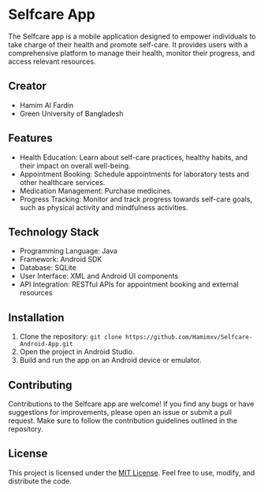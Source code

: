 # Selfcare App

The Selfcare app is a mobile application designed to empower individuals to take charge of their health and promote self-care. It provides users with a comprehensive platform to manage their health, monitor their progress, and access relevant resources.

## Creator
- Hamim Al Fardin
- Green University of Bangladesh

## Features

- Health Education: Learn about self-care practices, healthy habits, and their impact on overall well-being.
- Appointment Booking: Schedule appointments for laboratory tests and other healthcare services.
- Medication Management: Purchase medicines.
- Progress Tracking: Monitor and track progress towards self-care goals, such as physical activity and mindfulness activities.

## Technology Stack

- Programming Language: Java
- Framework: Android SDK
- Database: SQLite
- User Interface: XML and Android UI components
- API Integration: RESTful APIs for appointment booking and external resources

## Installation

1. Clone the repository: `git clone https://github.com/Hamimxv/Selfcare-Android-App.git`
2. Open the project in Android Studio.
3. Build and run the app on an Android device or emulator.

## Contributing

Contributions to the Selfcare app are welcome! If you find any bugs or have suggestions for improvements, please open an issue or submit a pull request. Make sure to follow the contribution guidelines outlined in the repository.

## License

This project is licensed under the [MIT License](https://opensource.org/licenses/MIT). Feel free to use, modify, and distribute the code.
